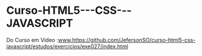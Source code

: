 # Curso-HTML5---CSS---JAVASCRIPT
Do Curso em Video 
:www.https://github.com/JefersonSO/curso-html5-css-javascript/estudos/exercicios/exe027/index.html
